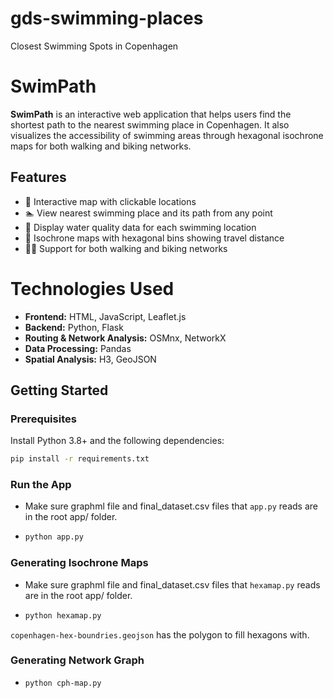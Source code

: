 # gds-swimming-places
Closest Swimming Spots in Copenhagen

# SwimPath

**SwimPath** is an interactive web application that helps users find the shortest path to the nearest swimming place in Copenhagen. It also visualizes the accessibility of swimming areas through hexagonal isochrone maps for both walking and biking networks.

## Features

- 🌊 Interactive map with clickable locations
- 🏊 View nearest swimming place and its path from any point
- 📍 Display water quality data for each swimming location
- 🧭 Isochrone maps with hexagonal bins showing travel distance
- 🚶🚴 Support for both walking and biking networks

# Technologies Used

- **Frontend:** HTML, JavaScript, Leaflet.js
- **Backend:** Python, Flask
- **Routing & Network Analysis:** OSMnx, NetworkX
- **Data Processing:** Pandas
- **Spatial Analysis:** H3, GeoJSON

## Getting Started

### Prerequisites

Install Python 3.8+ and the following dependencies:

```bash
pip install -r requirements.txt
```
### Run the App
- Make sure graphml file and final_dataset.csv files that ```app.py``` reads are in the root app/ folder.
- ```bash
  python app.py
  ```
### Generating Isochrone Maps
- Make sure graphml file and final_dataset.csv files that ```hexamap.py``` reads are in the root app/ folder.
- ```bash
  python hexamap.py
  ```
 ```copenhagen-hex-boundries.geojson``` has the polygon to fill hexagons with.

### Generating Network Graph
- ```bash
  python cph-map.py
  ```
